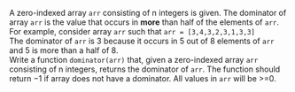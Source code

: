 A zero-indexed array ```arr``` consisting of n integers is given. The dominator of array ```arr``` is the value that occurs in <b>more</b> than half of the elements of ```arr```.<br/>
For example, consider array ```arr``` such that ```arr = [3,4,3,2,3,1,3,3]```<br/> The dominator of ```arr``` is 3 because it occurs in 5 out of 8 elements of ```arr``` and 5 is more than a half of 8.<br/>
Write a function ```dominator(arr)``` that, given a zero-indexed array ```arr``` consisting of n integers, returns the dominator of ```arr```. The function should return −1 if array does not have a dominator. All values in ```arr``` will be >=0.